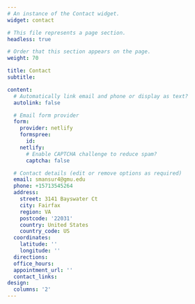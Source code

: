 ```yaml
---
# An instance of the Contact widget.
widget: contact

# This file represents a page section.
headless: true

# Order that this section appears on the page.
weight: 70

title: Contact
subtitle:

content:
  # Automatically link email and phone or display as text?
  autolink: false

  # Email form provider
  form:
    provider: netlify
    formspree:
      id:
    netlify:
      # Enable CAPTCHA challenge to reduce spam?
      captcha: false

  # Contact details (edit or remove options as required)
  email: smansur4@gmu.edu
  phone: +15713545264
  address:
    street: 3141 Bayswater Ct
    city: Fairfax
    region: VA
    postcode: '22031'
    country: United States
    country_code: US
  coordinates:
    latitude: ''
    longitude: ''
  directions: 
  office_hours:
  appointment_url: ''
  contact_links:
design:
  columns: '2'
---
```

